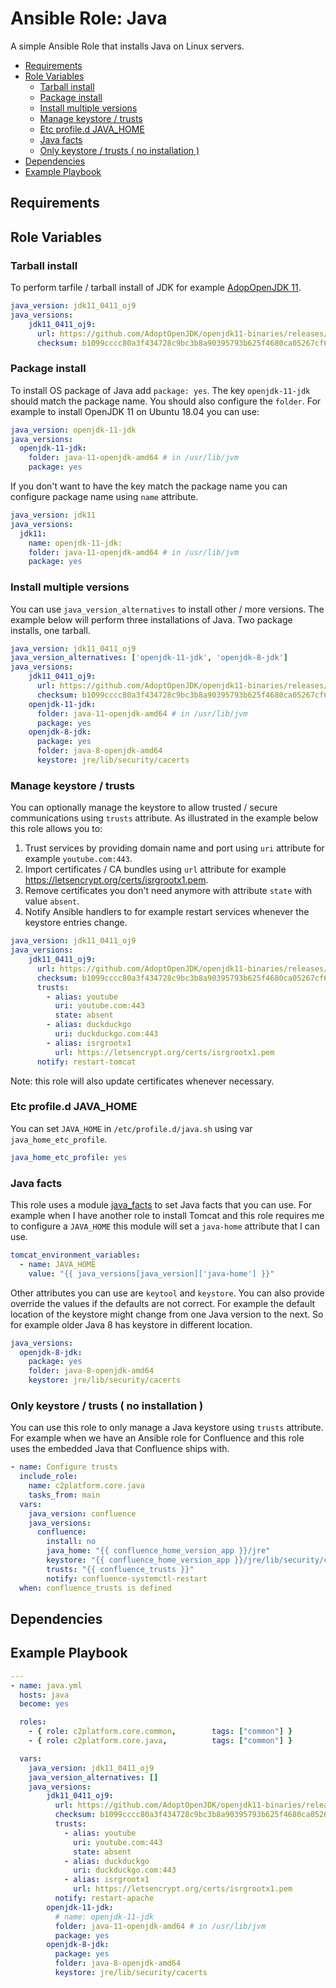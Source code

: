 # Ansible Role: Java

A simple Ansible Role that installs Java on Linux servers. 

<!-- MarkdownTOC levels="2,3" autolink="true" -->

- [Requirements](#requirements)
- [Role Variables](#role-variables)
  - [Tarball install](#tarball-install)
  - [Package install](#package-install)
  - [Install multiple versions](#install-multiple-versions)
  - [Manage keystore / trusts](#manage-keystore--trusts)
  - [Etc profile.d JAVA_HOME](#etc-profiled-java_home)
  - [Java facts](#java-facts)
  - [Only keystore / trusts \( no installation \)](#only-keystore--trusts--no-installation-)
- [Dependencies](#dependencies)
- [Example Playbook](#example-playbook)

<!-- /MarkdownTOC -->

## Requirements

## Role Variables

### Tarball install

To perform tarfile / tarball install of JDK for example [AdopOpenJDK 11](https://github.com/AdoptOpenJDK/openjdk11-binaries/releases/download/jdk-11.0.4%2B11_openj9-0.15.1/OpenJDK11U-jdk_x64_linux_openj9_11.0.4_11_openj9-0.15.1.tar.gz).

```yaml
java_version: jdk11_0411_oj9
java_versions:
    jdk11_0411_oj9:
      url: https://github.com/AdoptOpenJDK/openjdk11-binaries/releases/download/jdk-11.0.4%2B11_openj9-0.15.1/OpenJDK11U-jdk_x64_linux_openj9_11.0.4_11_openj9-0.15.1.tar.gz
      checksum: b1099cccc80a3f434728c9bc3b8a90395793b625f4680ca05267cf635143d64d
```

### Package install

To install OS package of Java add `package: yes`. The key `openjdk-11-jdk` should match the package name. You should also configure the `folder`. For example to install OpenJDK 11 on Ubuntu 18.04 you can use:

```yaml
java_version: openjdk-11-jdk
java_versions:
  openjdk-11-jdk:
    folder: java-11-openjdk-amd64 # in /usr/lib/jvm
    package: yes
```

If you don't want to have the key match the package name you can configure package name using `name` attribute.

```yaml
java_version: jdk11
java_versions:
  jdk11:
    name: openjdk-11-jdk:
    folder: java-11-openjdk-amd64 # in /usr/lib/jvm
    package: yes
```

### Install multiple versions

You can use `java_version_alternatives` to install other / more versions. The example below will perform three installations of Java. Two package installs, one tarball.

```yaml
java_version: jdk11_0411_oj9
java_version_alternatives: ['openjdk-11-jdk', 'openjdk-8-jdk']
java_versions:
    jdk11_0411_oj9:
      url: https://github.com/AdoptOpenJDK/openjdk11-binaries/releases/download/jdk-11.0.4%2B11_openj9-0.15.1/OpenJDK11U-jdk_x64_linux_openj9_11.0.4_11_openj9-0.15.1.tar.gz
      checksum: b1099cccc80a3f434728c9bc3b8a90395793b625f4680ca05267cf635143d64d
    openjdk-11-jdk:
      folder: java-11-openjdk-amd64 # in /usr/lib/jvm
      package: yes
    openjdk-8-jdk:
      package: yes
      folder: java-8-openjdk-amd64
      keystore: jre/lib/security/cacerts
```

### Manage keystore / trusts

You can optionally manage the keystore to allow trusted / secure communications using `trusts` attribute. As illustrated in the example below this role allows you to:

1. Trust services by providing domain name and port using `uri` attribute for example `youtube.com:443`.
2. Import certificates / CA bundles using `url` attribute for example https://letsencrypt.org/certs/isrgrootx1.pem.
3. Remove certificates you don't need anymore with attribute `state` with value `absent`.
4. Notify Ansible handlers to for example restart services whenever the keystore entries change.

```yaml
java_version: jdk11_0411_oj9
java_versions:
    jdk11_0411_oj9:
      url: https://github.com/AdoptOpenJDK/openjdk11-binaries/releases/download/jdk-11.0.4%2B11_openj9-0.15.1/OpenJDK11U-jdk_x64_linux_openj9_11.0.4_11_openj9-0.15.1.tar.gz
      checksum: b1099cccc80a3f434728c9bc3b8a90395793b625f4680ca05267cf635143d64d
      trusts:
        - alias: youtube
          uri: youtube.com:443
          state: absent
        - alias: duckduckgo
          uri: duckduckgo.com:443
        - alias: isrgrootx1
          url: https://letsencrypt.org/certs/isrgrootx1.pem
      notify: restart-tomcat
```

Note: this role will also update certificates whenever necessary. 

### Etc profile.d JAVA_HOME

You can set `JAVA_HOME` in `/etc/profile.d/java.sh` using var `java_home_etc_profile`.

```yaml
java_home_etc_profile: yes
```

### Java facts

This role uses a module [java_facts](../../plugins/modules/java_facts.py) to set Java facts that you can use. For example when I have another role to install Tomcat and this role requires me to configure a `JAVA_HOME` this module will set a `java-home` attribute that I can use.

```yaml
tomcat_environment_variables:
  - name: JAVA_HOME
    value: "{{ java_versions[java_version]['java-home'] }}"
```

Other attributes you can use are `keytool` and `keystore`. You can also provide override the values if the defaults are not correct. For example the default location of the keystore might change from one Java version to the next. So for example older Java 8 has keystore in different location.

```yaml
java_versions:
  openjdk-8-jdk:
    package: yes
    folder: java-8-openjdk-amd64
    keystore: jre/lib/security/cacerts
```

### Only keystore / trusts ( no installation )

You can use this role to only manage a Java keystore using `trusts` attribute. For example when we have an Ansible role for Confluence and this role uses the embedded Java that Confluence ships with.

```yaml
- name: Configure trusts
  include_role:
    name: c2platform.core.java
    tasks_from: main
  vars:
    java_version: confluence
    java_versions:
      confluence:
        install: no
        java_home: "{{ confluence_home_version_app }}/jre"
        keystore: "{{ confluence_home_version_app }}/jre/lib/security/cacerts"
        trusts: "{{ confluence_trusts }}"
        notify: confluence-systemctl-restart
  when: confluence_trusts is defined
```

## Dependencies

## Example Playbook

```yaml
---
- name: java.yml
  hosts: java
  become: yes

  roles:
    - { role: c2platform.core.common,        tags: ["common"] }
    - { role: c2platform.core.java,          tags: ["common"] }

  vars:
    java_version: jdk11_0411_oj9
    java_version_alternatives: []
    java_versions:
        jdk11_0411_oj9:
          url: https://github.com/AdoptOpenJDK/openjdk11-binaries/releases/download/jdk-11.0.4%2B11_openj9-0.15.1/OpenJDK11U-jdk_x64_linux_openj9_11.0.4_11_openj9-0.15.1.tar.gz
          checksum: b1099cccc80a3f434728c9bc3b8a90395793b625f4680ca05267cf635143d64d
          trusts:
            - alias: youtube
              uri: youtube.com:443
              state: absent
            - alias: duckduckgo
              uri: duckduckgo.com:443
            - alias: isrgrootx1
              url: https://letsencrypt.org/certs/isrgrootx1.pem
          notify: restart-apache
        openjdk-11-jdk:
          # name: openjdk-11-jdk
          folder: java-11-openjdk-amd64 # in /usr/lib/jvm
          package: yes
        openjdk-8-jdk:
          package: yes
          folder: java-8-openjdk-amd64
          keystore: jre/lib/security/cacerts
```
